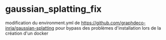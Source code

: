 # gaussian_splatting_fix

modification du environment.yml de https://github.com/graphdeco-inria/gaussian-splatting pour bypass des problèmes d'installation lors de la création d'un docker
